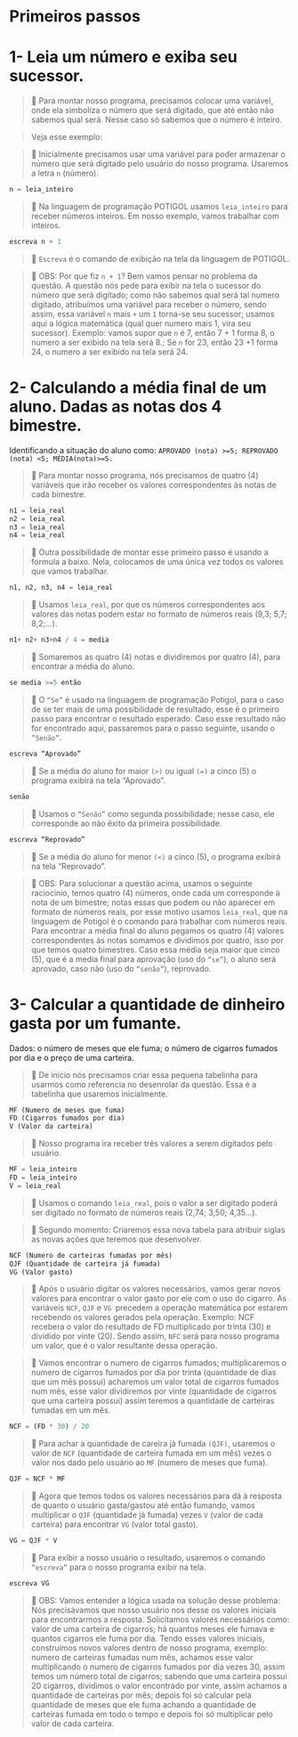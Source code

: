 # Primeiros passos

# 1-	Leia um número e exiba seu sucessor.

>   :shrimp: Para montar nosso programa, precisamos colocar uma variável, onde ela simboliza o número que será digitado,  que até então não sabemos qual será.
>   Nesse caso só sabemos que o número é inteiro.

>Veja esse exemplo:

>   :shrimp: Inicialmente precisamos usar uma variável para poder armazenar o número que será digitado pelo usuário do nosso programa.
>   Usaremos a letra `n` (número).

````python
n = leia_inteiro
````

>   :shrimp: Na linguagem de programação POTIGOL usamos `leia_inteiro` para receber números inteiros. Em nosso exemplo, vamos trabalhar com inteiros. 

````python
escreva n + 1
````

>    :shrimp: `Escreva` é o comando de exibição na tela da linguagem de POTIGOL.

>    :shrimp: OBS: Por que fiz `n + 1`? Bem vamos pensar no problema da questão. A questão nós pede para exibir na tela o sucessor do número que será digitado; como não sabemos qual será tal numero digitado, atribuímos uma variável para receber o número, sendo assim, essa variável `n` mais `+` um `1` torna-se seu sucessor; usamos aqui a lógica matemática (qual quer numero mais 1, vira seu sucessor). Exemplo: vamos supor que `n` é 7, então 7 + 1 forma 8, o numero a ser exibido na tela será 8.; Se `n` for 23, então 23 +1 forma 24, o numero a ser exibido na tela será 24.



# 2- Calculando a média final de um aluno. Dadas as notas dos 4 bimestre.
Identificando a situação do aluno como: `APROVADO (nota) >=5; REPROVADO (nota) <5; MÉDIA(nota)>=5.`

>   :shrimp: Para montar nosso programa, nós precisamos de quatro (4) variáveis que irão receber os valores correspondentes às notas de cada bimestre. 

````python
n1 = leia_real
n2 = leia_real
n3 = leia_real
n4 = leia_real
````

>   :shrimp: Outra possibilidade de montar esse primeiro passo é usando a formula a baixo. Nela, colocamos de uma única vez todos os valores que vamos trabalhar.

````python
n1, n2, n3, n4 = leia_real
````
>   :shrimp: Usamos `leia_real`, por que os números correspondentes aos valores das notas podem estar no formato de números reais (9,3; 5,7; 8,2;...).

````python
n1+ n2+ n3+n4 / 4 = media
````
>   :shrimp: Somaremos as quatro (4) notas e dividiremos por quatro (4), para encontrar a média do aluno.

````python
se media >=5 então
````
>   :shrimp: O `“Se”` é usado na linguagem de programação Potigol, para o caso de se ter mais de uma possibilidade de resultado, esse é o primeiro passo para encontrar o resultado esperado. Caso esse resultado não for encontrado aqui, passaremos para o passo seguinte, usando o `”Senão”`.

````python
escreva “Aprovado”
````

>   :shrimp: Se a média do aluno for maior `(>)` ou igual `(=)` a cinco (5) o programa exibirá na tela “Aprovado”. 

````python
senão
````

>   :shrimp: Usamos o `“Senão”` como segunda possibilidade; nesse caso, ele corresponde ao não êxito da primeira possibilidade. 

````python
escreva “Reprovado”
````

>   :shrimp: Se a média do aluno for menor `(<)` a cinco (5), o programa exibirá na tela “Reprovado”.

>   :shrimp: OBS: Para solucionar a questão acima, usamos o seguinte raciocínio, temos quatro (4) números, onde cada um corresponde à nota de um bimestre; notas essas que podem ou não aparecer em formato de números reais, por esse motivo usamos `leia_real`, que na linguagem de Potigol é o comando para trabalhar com números reais. Para encontrar a média final do aluno pegamos os quatro (4) valores correspondentes às notas somamos e dividimos por quatro, isso por que temos quatro bimestres. Caso essa média seja maior que cinco (5), que é a media final para aprovação (uso do `“se”`), o aluno será aprovado, caso não (uso do `“senão”`), reprovado. 


# 3- Calcular a quantidade de dinheiro gasta por um fumante.
Dados: o número de meses que ele fuma; o número de cigarros fumados por dia e o preço de uma carteira.

>   :shrimp: De inicio nós precisamos criar essa pequena tabelinha para usarmos como referencia no desenrolar da questão. Essa é a tabelinha que usaremos inicialmente. 

````html
MF (Numero de meses que fuma)
FD (Cigarros fumados por dia)
V (Valor da carteira)
````

>   :shrimp: Nosso programa ira receber três valores a serem digitados pelo usuário. 

````python
MF = leia_inteiro
FD = leia_inteiro
V = leia_real
````

>   :shrimp: Usamos o comando `leia_real`, pois o valor a ser digitado poderá ser digitado no formato de números reais (2,74; 3,50; 4,35...).

>   :shrimp: Segundo momento: Criaremos essa nova tabela para atribuir siglas as novas ações que teremos que desenvolver. 

````html
NCF (Numero de carteiras fumadas por mês)
QJF (Quantidade de carteira já fumada)
VG (Valor gasto)
````
>   :shrimp: Após o usuário digitar os valores necessários, vamos gerar novos valores para encontrar o valor gasto por ele com o uso do cigarro.
As variáveis `NCF`, `QJF` e `VG `precedem a operação matemática por estarem recebendo os valores gerados pela operação. Exemplo: NCF recebera o valor do resultado de FD multiplicado por trinta (30) e dividido por vinte (20). Sendo assim, `NFC` será para nosso programa um valor, que é o valor resultante dessa operação. 

>   :shrimp: Vamos encontrar o numero de cigarros fumados; multiplicaremos o numero de cigarros fumados por dia por trinta (quantidade de dias que um mês possui) acharemos um valor total de cigarros fumados num mês, esse valor dividiremos por vinte (quantidade de cigarros que uma carteira possui) assim teremos a quantidade de carteiras fumadas em um mês. 

````python
NCF = (FD * 30) / 20
````

>   :shrimp: Para achar a quantidade de careira já fumada `(QJF)`, usaremos o valor de `NCF` (quantidade de carteira fumada em um mês) vezes o valor nos dado pelo usuário ao `MF` (numero de meses que fuma).

````python
QJF = NCF * MF 
````

>   :shrimp: Agora que temos todos os valores necessários para dá à resposta de quanto o usuário gasta/gastou até então fumando, vamos multiplicar o `QJF` (quantidade já fumada) vezes `V` (valor de cada carteira) para encontrar `VG` (valor total gasto).

````python
VG = QJF * V 
````

>   :shrimp: Para exibir a nosso usuário o resultado, usaremos o comando `“escreva”` para o nosso programa exibir na tela. 

````python
escreva VG
````

>   :shrimp: OBS: Vamos entender a lógica usada na solução desse problema: Nós precisávamos que nosso usuário nos desse os valores iniciais para encontrarmos a resposta. Solicitamos valores necessários como: valor de uma carteira de cigarros; há quantos meses ele fumava e quantos cigarros ele fuma por dia. Tendo esses valores iniciais, construímos novos valores dentro de nosso programa, exemplo: numero de carteiras fumadas num mês, achamos esse valor multiplicando o numero de cigarros fumados por dia vezes 30, assim temos um número total de cigarros; sabendo que uma carteira possui 20 cigarros, dividimos o valor encontrado por vinte, assim achamos a quantidade de carteiras por mês; depois foi só calcular pela quantidade de meses que ele fuma achando a quantidade de carteiras fumada em todo o tempo e depois foi só multiplicar pelo valor de cada carteira.


